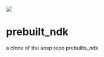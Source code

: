<img src="https://raw.github.com/TeamBliss-LP/android/lp5.1/bliss-logo.png">

# prebuilt_ndk
a clone of the aosp repo prebuilts_ndk
